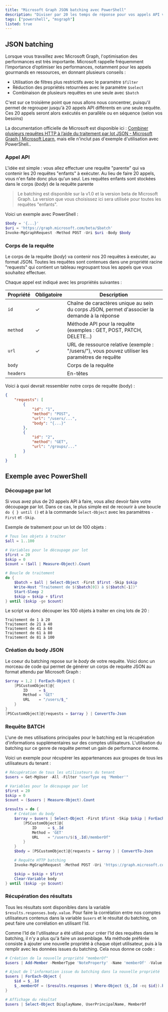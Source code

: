 ```yaml
---
title: "Microsoft Graph JSON batching avec PowerShell"
description: "Diviser par 20 les temps de réponse pour vos appels API vers Microsoft Graph"
tags: ["powershell", "msgraph"]
listed: true
---
```


## JSON batching

Lorsque vous travaillez avec Microsoft Graph, l'optimisation des performances est très importante. Microsoft rappelle fréquemment l’importance d’optimiser les performances, notamment pour les appels gourmands en ressources, en donnant plusieurs conseils :

- Utilisation de filtres plus restrictifs avec le paramètre `$filter`
- Réduction des propriétés retournées avec le paramètre `$select`
- Combinaison de plusieurs requêtes en une seule avec `$batch`

C'est sur ce troisième point que nous allons nous concentrer, puisqu'il permet de regrouper jusqu'à 20 appels API différents en une seule requête. Ces 20 appels seront alors exécutés en parallèle ou en séquence (selon vos besoins)

La documentation officielle de Microsoft est disponible ici : [Combiner plusieurs requêtes HTTP à l’aide du traitement par lot JSON - Microsoft Graph \| Microsoft Learn](https://learn.microsoft.com/fr-fr/graph/json-batching?tabs=http), mais elle n'inclut pas d'exemple d'utilisation avec PowerShell..

### Appel API

L'idée est simple : vous allez effectuer une requête "parente" qui va contenir les 20 requêtes "enfants" à exécuter. Au lieu de faire 20 appels, vous n'en faite donc plus qu'un seul. Les requêtes enfants sont stockées dans le corps (*body*) de la requête parente

> Le batching est disponible sur la v1.0 et la version beta de Microsoft Graph. La version que vous choisissez ici sera utilisée pour toutes les requêtes "enfants".

Voici un exemple avec PowerShell :

```powershell
$body = '{...}'
$uri = 'https://graph.microsoft.com/beta/$batch'
Invoke-MgGraphRequest -Method POST -Uri $uri -Body $body
```

### Corps de la requête

Le corps de la requête (*body*) va contenir nos 20 requêtes à exécuter, au format JSON. Toutes les requêtes sont contenues dans une propriété racine "requests" qui contient un tableau regroupant tous les appels que vous souhaitez effectuer.

Chaque appel est indiqué avec les propriétés suivantes :

Propriété | Obligatoire | Description
--------- | ----------- | -----------
`id` | ✓ | Chaîne de caractères unique au sein du corps JSON, permet d'associer la demande à la réponse
`method` | ✓ | Méthode API pour la requête (exemples : GET, POST, PATCH, DELETE...)
`url` | ✓ | URL de ressource relative (exemple : "/users/"), vous pouvez utiliser les paramètres de requête
`body` | | Corps de la requête
`headers` | | En-têtes

Voici à quoi devrait ressembler notre corps de requête (body) :

```json
{
    "requests": [
        {
            "id": "1",
            "method": "POST",
            "url": "/users/...",
            "body": "{...}"
        },
        {
            "id": "2",
            "method": "GET",
            "url": "/groups/..."
        }
    ]
}
```

## Exemple avec PowerShell

### Découpage par lot

Si vous avez plus de 20 appels API à faire, vous allez devoir faire votre découpage par lot. Dans ce cas, le plus simple est de recourir à une boucle `do { } until ()` et à la commande `Select-Object` avec les paramètres `-First` et `-Skip`.

Exemple de traitement pour un lot de 100 objets :

```powershell
# Tous les objets à traiter
$all = 1..100

# Variables pour le découpage par lot
$first = 20
$skip = 0
$count = ($all | Measure-Object).Count

# Boucle de traitement
do {
    $batch = $all | Select-Object -First $first -Skip $skip
    Write-Host "Traitement de $($batch[0]) à $($batch[-1])"
    Start-Sleep 2
    $skip = $skip + $first
} until ($skip -ge $count)
```

Le script va donc découper les 100 objets à traiter en cinq lots de 20 :

```plaintext
Traitement de 1 à 20
Traitement de 21 à 40
Traitement de 41 à 60
Traitement de 61 à 80
Traitement de 81 à 100
```

### Création du body JSON

Le coeur du batching repose sur le *body* de votre requête. Voici donc un morceau de code qui permet de générer un corps de requête JSON au format attendu par Microsoft Graph :

```powershell
$array = 1,2 | ForEach-Object {
    [PSCustomObject]@{
        ID     = $_
        Method = 'GET'
        URL    = "/users/$_"
    }
}
[PSCustomObject]@{requests = $array } | ConvertTo-Json
```

### Requête BATCH

L'une de mes utilisations principales pour le batching est la récupération d'informations supplémentaires sur des comptes utilisateurs. L'utilisation du batching sur ce genre de requête permet un gain de performance énorme.

Voici un exemple pour récupérer les appartenances aux groupes de tous les utilisateurs du tenant :

```powershell
# Récupération de tous les utilisateurs du tenant
$users = Get-MgUser -All -Filter "userType eq 'Member'"

# Variables pour le découpage par lot
$first = 20
$skip = 0
$count = ($users | Measure-Object).Count

$results = do {
    # Création du body
    $array = $users | Select-Object -First $first -Skip $skip | ForEach-Object {
        [PSCustomObject]@{
            ID     = $_.Id
            Method = 'GET'
            URL    = "/users/$($_.Id)/memberOf"
        }
    }
    $body = [PSCustomObject]@{requests = $array } | ConvertTo-Json

    # Requête HTTP batching
    Invoke-MgGraphRequest -Method POST -Uri 'https://graph.microsoft.com/beta/$batch' -Body $body -ContentType 'application/json' -OutputType PSObject

    $skip = $skip + $first
    Clear-Variable body
} until ($skip -ge $count)
```

### Récupération des résultats

Tous les résultats sont disponibles dans la variable `$results.responses.body.value`. Pour faire la corrélation entre nos comptes utilisateurs contenus dans la variable `$users` et le résultat du batching, on peut faire une corrélation en utilisant l'Id.

Comme l'Id de l'utilisateur a été utilisé pour créer l'Id des requêtes dans le batching, il n'y a plus qu'à faire un assemblage. Ma méthode préférée consiste à ajouter une nouvelle propriété à chaque objet utilisateur, puis à la remplir avec les données issues du batching. Cela nous donne ce code :

```powershell
# Création de la nouvelle propriété "memberOf"
$users | Add-Member -MemberType 'NoteProperty' -Name 'memberOf' -Value $null -Force

# Ajout de l'information issue du batching dans la nouvelle propriété
$users | ForEach-Object {
    $id = $_.Id
    $_.memberOf = ($results.responses | Where-Object {$_.Id -eq $id}).body.value.id }
}

# Affichage du résultat
$users | Select-Object DisplayName, UserPrincipalName, MemberOf
```
